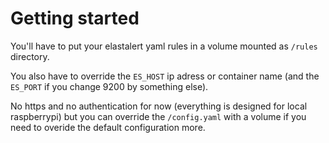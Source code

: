 # Getting started

You'll have to put your elastalert yaml rules in a volume mounted as `/rules` directory.

You also have to override the `ES_HOST` ip adress or container name (and the `ES_PORT` if you change 9200 by something else).

No https and no authentication for now (everything is designed for local raspberrypi) but you can override the `/config.yaml` with a volume if you need to overide the default configuration more.
